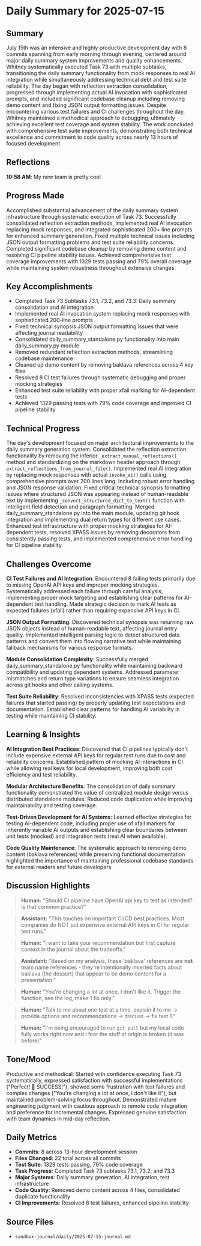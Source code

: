 # Daily Summary for 2025-07-15

## Summary

July 15th was an intensive and highly productive development day with 8 commits spanning from early morning through evening, centered around major daily summary system improvements and quality enhancements. Whitney systematically executed Task 73 with multiple subtasks, transitioning the daily summary functionality from mock responses to real AI integration while simultaneously addressing technical debt and test suite reliability. The day began with reflection extraction consolidation, progressed through implementing actual AI invocation with sophisticated prompts, and included significant codebase cleanup including removing demo content and fixing JSON output formatting issues. Despite encountering various test failures and CI challenges throughout the day, Whitney maintained a methodical approach to debugging, ultimately achieving excellent test coverage and system stability. The work concluded with comprehensive test suite improvements, demonstrating both technical excellence and commitment to code quality across nearly 13 hours of focused development.

## Reflections

**10:58 AM**: My new team is pretty cool

## Progress Made

Accomplished substantial advancement of the daily summary system infrastructure through systematic execution of Task 73. Successfully consolidated reflection extraction methods, implemented real AI invocation replacing mock responses, and integrated sophisticated 200+ line prompts for enhanced summary generation. Fixed multiple technical issues including JSON output formatting problems and test suite reliability concerns. Completed significant codebase cleanup by removing demo content and resolving CI pipeline stability issues. Achieved comprehensive test coverage improvements with 1329 tests passing and 79% overall coverage while maintaining system robustness throughout extensive changes.

## Key Accomplishments

- Completed Task 73 Subtasks 73.1, 73.2, and 73.3: Daily summary consolidation and AI integration
- Implemented real AI invocation system replacing mock responses with sophisticated 200-line prompts
- Fixed technical synopsis JSON output formatting issues that were affecting journal readability
- Consolidated daily_summary_standalone.py functionality into main daily_summary.py module
- Removed redundant reflection extraction methods, streamlining codebase maintenance
- Cleaned up demo content by removing baklava references across 4 key files
- Resolved 8 CI test failures through systematic debugging and proper mocking strategies  
- Enhanced test suite reliability with proper xfail marking for AI-dependent tests
- Achieved 1329 passing tests with 79% code coverage and improved CI pipeline stability

## Technical Progress

The day's development focused on major architectural improvements to the daily summary generation system. Consolidated the reflection extraction functionality by removing the inferior `_extract_manual_reflections()` method and standardizing on the markdown header approach through `extract_reflections_from_journal_file()`. Implemented real AI integration by replacing mock responses with actual `invoke_ai()` calls using comprehensive prompts over 200 lines long, including robust error handling and JSON response validation. Fixed critical technical synopsis formatting issues where structured JSON was appearing instead of human-readable text by implementing `_convert_structured_dict_to_text()` function with intelligent field detection and paragraph formatting. Merged daily_summary_standalone.py into the main module, updating git hook integration and implementing dual return types for different use cases. Enhanced test infrastructure with proper mocking strategies for AI-dependent tests, resolved XPASS issues by removing decorators from consistently passing tests, and implemented comprehensive error handling for CI pipeline stability.

## Challenges Overcome

**CI Test Failures and AI Integration**: Encountered 8 failing tests primarily due to missing OpenAI API keys and improper mocking strategies. Systematically addressed each failure through careful analysis, implementing proper mock targeting and establishing clear patterns for AI-dependent test handling. Made strategic decision to mark AI tests as expected failures (xfail) rather than requiring expensive API keys in CI.

**JSON Output Formatting**: Discovered technical synopsis was returning raw JSON objects instead of human-readable text, affecting journal entry quality. Implemented intelligent parsing logic to detect structured data patterns and convert them into flowing narrative text while maintaining fallback mechanisms for various response formats.

**Module Consolidation Complexity**: Successfully merged daily_summary_standalone.py functionality while maintaining backward compatibility and updating dependent systems. Addressed parameter mismatches and return type variations to ensure seamless integration across git hooks and other calling systems.

**Test Suite Reliability**: Resolved inconsistencies with XPASS tests (expected failures that started passing) by properly updating test expectations and documentation. Established clear patterns for handling AI variability in testing while maintaining CI stability.

## Learning & Insights

**AI Integration Best Practices**: Discovered that CI pipelines typically don't include expensive external API keys for regular test runs due to cost and reliability concerns. Established pattern of mocking AI interactions in CI while allowing real keys for local development, improving both cost efficiency and test reliability.

**Modular Architecture Benefits**: The consolidation of daily summary functionality demonstrated the value of centralized module design versus distributed standalone modules. Reduced code duplication while improving maintainability and testing coverage.

**Test-Driven Development for AI Systems**: Learned effective strategies for testing AI-dependent code, including proper use of xfail markers for inherently variable AI outputs and establishing clear boundaries between unit tests (mocked) and integration tests (real AI when available).

**Code Quality Maintenance**: The systematic approach to removing demo content (baklava references) while preserving functional documentation highlighted the importance of maintaining professional codebase standards for external readers and future developers.

## Discussion Highlights

> **Human:** "Should CI pipeline have OpenAI api key to test as intended? Is that common practice?"

> **Assistant:** "This touches on important CI/CD best practices. Most companies do NOT put expensive external API keys in CI for regular test runs."

> **Human:** "I want to take your recommendation but first capture context in the journal about the tradeoffs."

> **Assistant:** "Based on my analysis, these 'baklava' references are **not** team name references - they're intentionally inserted facts about baklava (the dessert) that appear to be demo content for a presentation."

> **Human:** "You're changing a lot at once, I don't like it. Trigger the function, see the log, make 1 fix only."

> **Human:** "Talk to me about one test at a time, explain it to me -> provide options and recommendations -> discuss -> fix test 1."

> **Human:** "I'm being encouraged to run `git pull` but my local code fully works right now and I fear the stuff at origin is broken (it was before)"

## Tone/Mood

Productive and methodical: Started with confidence executing Task 73 systematically, expressed satisfaction with successful implementations ("Perfect! 🎉 SUCCESS!"), showed some frustration with test failures and complex changes ("You're changing a lot at once, I don't like it"), but maintained problem-solving focus throughout. Demonstrated mature engineering judgment with cautious approach to remote code integration and preference for incremental changes. Expressed genuine satisfaction with team dynamics in mid-day reflection.

## Daily Metrics

- **Commits**: 8 across 13-hour development session
- **Files Changed**: 22 total across all commits  
- **Test Suite**: 1329 tests passing, 79% code coverage
- **Task Progress**: Completed Task 73 subtasks 73.1, 73.2, and 73.3
- **Major Systems**: Daily summary generation, AI integration, test infrastructure
- **Code Quality**: Removed demo content across 4 files, consolidated duplicate functionality
- **CI Improvements**: Resolved 8 test failures, enhanced pipeline stability

## Source Files

- `sandbox-journal/daily/2025-07-15-journal.md` 